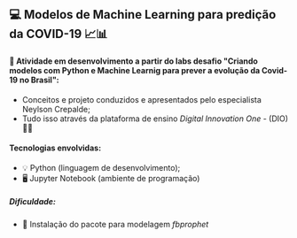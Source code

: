 ##                                                 💻 Modelos de Machine Learning para predição da COVID-19 📈📊

#### 🎯 Atividade em desenvolvimento a partir do labs desafio "Criando modelos com Python e Machine Learnig para prever a evolução da Covid-19 no Brasil":
* Conceitos e projeto conduzidos e apresentados pelo especialista Neylson Crepalde;
* Tudo isso através da plataforma de ensino <i> Digital Innovation One</i> - (DIO) 🚀🚀

#### Tecnologias envolvidas:
* 💡 Python (linguagem de desenvolvimento);
* 🖥️ Jupyter Notebook (ambiente de programação)
 
##### Dificuldade:
* 🚨 Instalação do pacote para modelagem <i>fbprophet</i>
